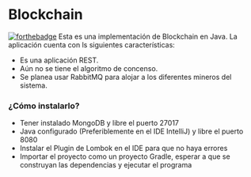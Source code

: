 # Blockchain
[![forthebadge](https://forthebadge.com/images/badges/made-with-java.svg)](https://forthebadge.com)
Esta es una implementación de Blockchain en Java. La aplicación cuenta con ls siguientes características:

  - Es una aplicación REST.
  - Aún no se tiene el algoritmo de concenso.
  - Se planea usar RabbitMQ para alojar a los diferentes mineros del sistema.

### ¿Cómo instalarlo?

  - Tener instalado MongoDB y libre el puerto 27017
  - Java configurado (Preferiblemente en el IDE IntelliJ) y libre el puerto 8080
  - Instalar el Plugin de Lombok en el IDE para que no haya errores
  - Importar el proyecto como un proyecto Gradle, esperar a que se construyan las dependencias y ejecutar el programa

